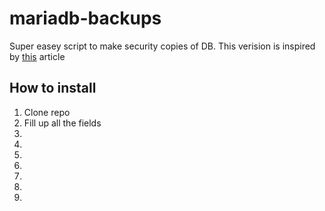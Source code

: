 # mariadb-backups

Super easey script to make security copies of DB. This verision is inspired by [this](https://simon-davies.name/bash/backing-up-mysql-databases) article

## How to install

1. Clone repo
2. Fill up all the fields
3. 
4. 
5. 
6. 
7. 
8. 
9. 
